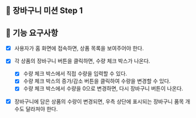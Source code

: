 ## 🚀 장바구니 미션 Step 1

## 🎯 기능 요구사항

- [x] 사용자가 홈 화면에 접속하면, 상품 목록을 보여주어야 한다.
- [x] 각 상품의 장바구니 버튼을 클릭하면, 수량 체크 박스가 나온다.

  - [x] 수량 체크 박스에서 직접 수량을 입력할 수 있다.
  - [x] 수량 체크 박스의 증가/감소 버튼을 클릭하여 수량을 변경할 수 있다.
  - [x] 수량 체크 박스에서 수량을 0으로 변경하면, 다시 장바구니 버튼이 나온다.

- [x] 장바구니에 담은 상품의 수량이 변경되면, 우측 상단에 표시되는 장바구니 품목 개수도 달라져야 한다.
